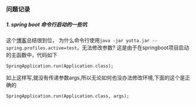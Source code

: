 ### 问题记录

##### 1. spring boot 命令行启动的一些坑
这个[博客](https://blog.csdn.net/qq_33547169/article/details/78460538)总结很到位，
为什么命令行使用```java -jar yotta.jar --spring.profiles.active=test```，无法修改参数?
这是由于在springboot项目启动的主函数中，代码如下
```$xslt
SpringApplication.run(Application.class);
```
如上这样写,就没有传递参数args,所以无论如何也没办法修改环境,下面的这个是正确的
```$xslt
SpringApplication.run(Application.class, args);
```
